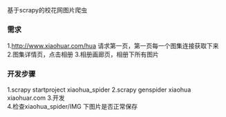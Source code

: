 基于scrapy的校花网图片爬虫
### 需求
1.http://www.xiaohuar.com/hua
请求第一页，第一页每一个图集连接获取下来
2.图集详情页，点击相册
3.相册画廊页，相册下所有图片

### 开发步骤
1.scrapy startproject xiaohua_spider
2.scrapy genspider xiaohua xiaohuar.com
3.开发   
4.检查xiaohua_spider/IMG  下图片是否正常保存

